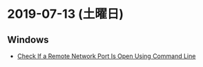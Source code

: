 # 2019-07-13 (土曜日)

## Windows

- [Check If a Remote Network Port Is Open Using Command Line](https://www.itechtics.com/check-open-network-port/)
